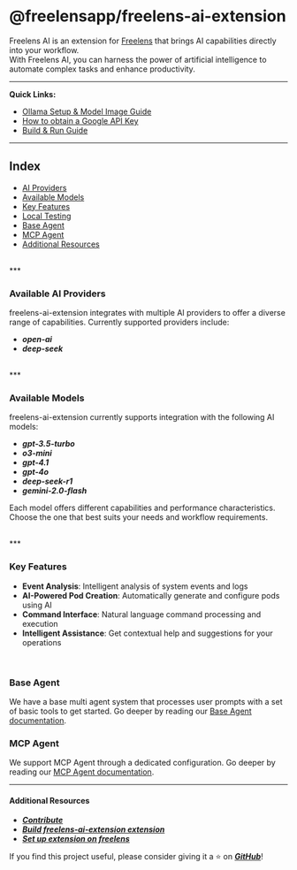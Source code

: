 # @freelensapp/freelens-ai-extension
Freelens AI is an extension for [Freelens](https://freelens.app) that brings AI capabilities directly into your workflow.<br />
With Freelens AI, you can harness the power of artificial intelligence to automate complex tasks and enhance productivity.

---

**Quick Links:**
- [Ollama Setup & Model Image Guide](./docs/OLLAMA.md)
- [How to obtain a Google API Key](./docs/GOOGLE_API_KEY.md)
- [Build & Run Guide](./docs/BUILD.md)

---

## Index
- [AI Providers](#available-ai-providers)
- [Available Models](#available-models)
- [Key Features](#key-features)
- [Local Testing](#rocket-how-to-test-it-locally)
- [Base Agent](#base-agent)
- [MCP Agent](#mcp-agent)
- [Additional Resources](#other-link)

<br>
***

### Available AI Providers
freelens-ai-extension integrates with multiple AI providers to offer a diverse range of capabilities. Currently supported providers include:

- ***open-ai***
- ***deep-seek***

<br>
***

### Available Models
freelens-ai-extension currently supports integration with the following AI models:

- ***gpt-3.5-turbo***
- ***o3-mini***
- ***gpt-4.1***
- ***gpt-4o***
- ***deep-seek-r1***
- ***gemini-2.0-flash***

Each model offers different capabilities and performance characteristics. Choose the one that best suits your needs and workflow requirements.

<br>
***

### Key Features
- **Event Analysis**: Intelligent analysis of system events and logs
- **AI-Powered Pod Creation**: Automatically generate and configure pods using AI
- **Command Interface**: Natural language command processing and execution
- **Intelligent Assistance**: Get contextual help and suggestions for your operations

<br>

### Base Agent
We have a base multi agent system that processes user prompts with a set of basic tools to get started.
Go deeper by reading our [Base Agent documentation](docs/BASE_AGENT.md).

### MCP Agent
We support MCP Agent through a dedicated configuration.
Go deeper by reading our [MCP Agent documentation](docs/MCP_AGENT.md).

***

#### Additional Resources
- [***Contribute***](CONTRIBUTING.md)
- [***Build freelens-ai-extension extension***](./docs/BUILD.md)
- [***Set up extension on freelens***](./docs/SET_UP_EXTENSION.md)

If you find this project useful, please consider giving it a ⭐️ on [***GitHub***](https://github.com/freelensapp/freelens-ai)!
